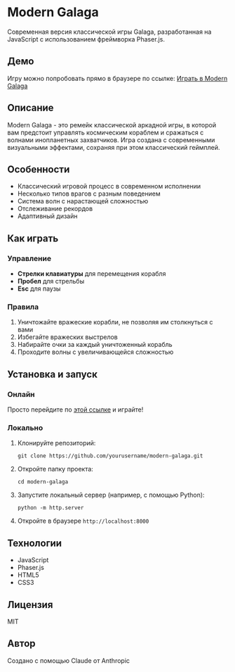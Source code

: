 # Modern Galaga

Современная версия классической игры Galaga, разработанная на JavaScript с использованием фреймворка Phaser.js.

## Демо

Игру можно попробовать прямо в браузере по ссылке: [Играть в Modern Galaga](https://yourusername.github.io/modern-galaga/)

## Описание

Modern Galaga - это ремейк классической аркадной игры, в которой вам предстоит управлять космическим кораблем и сражаться с волнами инопланетных захватчиков. Игра создана с современными визуальными эффектами, сохраняя при этом классический геймплей.

## Особенности

- Классический игровой процесс в современном исполнении
- Несколько типов врагов с разным поведением
- Система волн с нарастающей сложностью
- Отслеживание рекордов
- Адаптивный дизайн

## Как играть

### Управление
- **Стрелки клавиатуры** для перемещения корабля
- **Пробел** для стрельбы
- **Esc** для паузы

### Правила
1. Уничтожайте вражеские корабли, не позволяя им столкнуться с вами
2. Избегайте вражеских выстрелов
3. Набирайте очки за каждый уничтоженный корабль
4. Проходите волны с увеличивающейся сложностью

## Установка и запуск

### Онлайн
Просто перейдите по [этой ссылке](https://yourusername.github.io/modern-galaga/) и играйте!

### Локально
1. Клонируйте репозиторий:
   ```
   git clone https://github.com/yourusername/modern-galaga.git
   ```
2. Откройте папку проекта:
   ```
   cd modern-galaga
   ```
3. Запустите локальный сервер (например, с помощью Python):
   ```
   python -m http.server
   ```
4. Откройте в браузере `http://localhost:8000`

## Технологии
- JavaScript
- Phaser.js
- HTML5
- CSS3

## Лицензия
MIT

## Автор
Создано с помощью Claude от Anthropic
